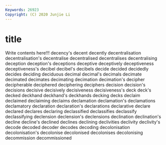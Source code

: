 ```yaml
---
Keywords: 26923
Copyright: (C) 2020 Junjie Li
---
```


# title

Write contents here!!!
decency's 
decent 
decently
decentralisation 
decentralisation's 
decentralise 
decentralised 
decentralises 
decentralising 
deception 
deception's 
deceptions 
deceptive
deceptively 
deceptiveness 
deceptiveness's 
decibel 
decibel's 
decibels 
decide 
decided 
decidedly 
decides
deciding 
deciduous 
decimal 
decimal's 
decimals 
decimate 
decimated 
decimates 
decimating 
decimation
decimation's 
decipher 
decipherable 
deciphered 
deciphering 
deciphers 
decision 
decision's 
decisions 
decisive
decisively 
decisiveness 
decisiveness's 
deck 
deck's 
decked 
deckhand 
deckhand's 
deckhands 
decking
decks 
declaim 
declaimed 
declaiming 
declaims 
declamation 
declamation's 
declamations 
declamatory 
declaration
declaration's 
declarations 
declarative 
declare 
declared 
declares 
declaring 
declassified 
declassifies 
declassify
declassifying 
declension 
declension's 
declensions 
declination 
declination's 
decline 
decline's 
declined 
declines
declining 
declivities 
declivity 
declivity's 
decode 
decoded 
decoder 
decodes 
decoding 
decolonisation
decolonisation's 
decolonise 
decolonised 
decolonises 
decolonising 
decommission 
decommissioned 
